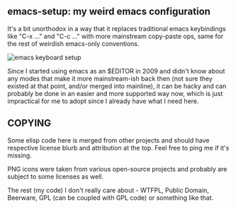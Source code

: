 emacs-setup: my weird emacs configuration
--------------------

It's a bit unorthodox in a way that it replaces traditional emacs keybindings
like "C-x ..." and "C-c ..." with more mainstream copy-paste ops, same for the
rest of weirdish emacs-only conventions.

![emacs keyboard setup](
	https://c2.staticflickr.com/6/5012/5538744965_ff1e6f650d_z.jpg
	"Default emacs keyboard setup in action. Also pictured: typical operator for that.")

Since I started using emacs as an $EDITOR in 2009 and didn't know about any
modes that make it more mainstream-ish back then (not sure they existed at that
point, and/or merged into mainline), it can be hacky and can probably be done in
an easier and more supported way now, which is just impractical for me to adopt
since I already have what I need here.


COPYING
--------------------

Some elisp code here is merged from other projects and should have respective
license blurb and attribution at the top. Feel free to ping me if it's missing.

PNG icons were taken from various open-source projects and probably are subject
to some licenses as well.

The rest (my code) I don't really care about - WTFPL, Public Domain, Beerware,
GPL (can be coupled with GPL code) or something like that.
